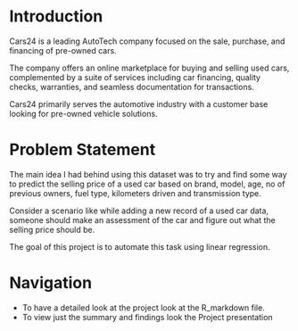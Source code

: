 # Introduction
Cars24 is a leading AutoTech company focused on the sale, purchase, and financing of pre-owned cars.  

The company offers an online marketplace for buying and selling used cars, complemented by a suite of services including car financing, quality checks, warranties, and seamless documentation for transactions.  

Cars24 primarily serves the automotive industry with a customer base looking for pre-owned vehicle solutions.  

# Problem Statement
The main idea I had behind using this dataset was to try and find some way to predict the selling price of a used car based on brand, model, age, no of previous owners, fuel type, kilometers driven and transmission type.  

Consider a scenario like while adding a new record of a used car data, someone should make an assessment of the car and figure out what the selling price should be.  

The goal of this project is to automate this task using linear regression.

# Navigation
- To have a detailed look at the project look at the R_markdown file.
- To view just the summary and findings look the Project presentation
